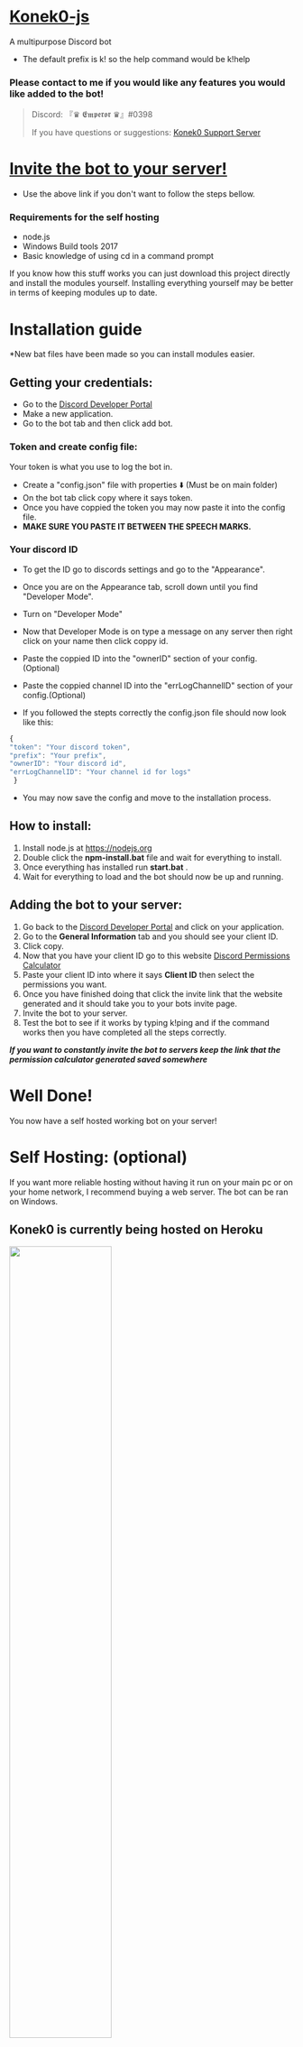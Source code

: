 # [Konek0-js](https://github.com/Lotas-Dan/Konek0-js) 
A multipurpose Discord bot
* The default prefix is k! so the help command would be k!help 
### Please contact to me if you would like any features you would like added to the bot!
> Discord: 『♛ 𝕰𝖒𝖕𝖊𝖗𝖔𝖗 ♛』#0398
> 
> If you have questions or suggestions: [Konek0 Support Server](https://discord.gg/j9zfDYjewB)
# [Invite the bot to your server!](https://discord.com/api/oauth2/authorize?client_id=909114894601830400&permissions=1099511753814&scope=bot)
* Use the above link if you don't want to follow the steps bellow.
### Requirements for the self hosting
* node.js
* Windows Build tools 2017
* Basic knowledge of using cd in a command prompt

If you know how this stuff works you can just download this project directly and install the modules yourself.
Installing everything yourself may be better in terms of keeping modules up to date.
# **Installation guide**
*New bat files have been made so you can install modules easier.
## Getting your credentials:
* Go to the [Discord Developer Portal](https://discordapp.com/developers/applications/)
* Make a new application.
* Go to the bot tab and then click add bot.
### Token and create config file:
Your token is what you use to log the bot in.
* Create a "config.json" file with properties ⬇️ (Must be on main folder)
* On the bot tab click copy where it says token.
* Once you have coppied the token you may now paste it into the config file.
* **MAKE SURE YOU PASTE IT BETWEEN THE SPEECH MARKS.**
 ### Your discord ID
 * To get the ID go to discords settings and go to the "Appearance".
 * Once you are on the Appearance tab, scroll down until you find "Developer Mode".
 * Turn on "Developer Mode"
 * Now that Developer Mode is on type a message on any server then right click on your name then click coppy id.
 * Paste the coppied ID into the "ownerID" section of your config.(Optional)
 * Paste the coppied channel ID into the "errLogChannelID" section of your config.(Optional)
 
 * If you followed the stepts correctly the config.json file should now look like this:
  ```js 
  {
  "token": "Your discord token",
  "prefix": "Your prefix",
  "ownerID": "Your discord id",
  "errLogChannelID": "Your channel id for logs"
   }
  ```
  * You may now save the config and move to the installation process.
## How to install:
1. Install node.js at https://nodejs.org
2. Double click the **npm-install.bat** file and wait for everything to install.
3. Once everything has installed run **start.bat** .
4. Wait for everything to load and the bot should now be up and running.

## Adding the bot to your server:
1. Go back to the [Discord Developer Portal](https://discordapp.com/developers/applications/) and click on your application.
2. Go to the **General Information** tab and you should see your client ID.
3. Click copy.
4. Now that you have your client ID go to this website [Discord Permissions Calculator](https://discordapi.com/permissions.html#268561526)
5. Paste your client ID into where it says **Client ID** then select the permissions you want.
6. Once you have finished doing that click the invite link that the website generated and it should take you to your bots invite page.
7. Invite the bot to your server.
8. Test the bot to see if it works by typing k!ping and if the command works then you have completed all the steps correctly.

***If you want to constantly invite the bot to servers keep the link that the permission calculator generated saved somewhere***
# Well Done!
You now have a self hosted working bot on your server!
# Self Hosting: (optional)
If you want more reliable hosting without having it run on your main pc or on your home network, I recommend buying a web server.
The bot can be ran on Windows.
## Konek0 is currently being hosted on Heroku

<a href="https://www.heroku.com/"><img src="https://www3.assets.heroku.com/assets/logo-purple-08fb38cebb99e3aac5202df018eb337c5be74d5214768c90a8198c97420e4201.svg" width="60%" height="auto"/></a>
#
> This Bot was made by [LotasDan/K1ko](https://github.com/Lotas-Dan).
